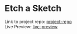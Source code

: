 # Etch a Sketch

Link to project repo: [project-repo](https://github.com/Balbader/etch-a-sketch)<br>
Live Preview: [live-preview](https://balbader.github.io/etch-a-sketch/)
